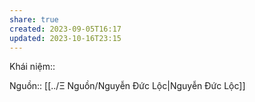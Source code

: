 ```yaml
---
share: true
created: 2023-09-05T16:17
updated: 2023-10-16T23:15
---
```

Khái niệm:: 

Nguồn:: [[../Ξ Nguồn/Nguyễn Đức Lộc|Nguyễn Đức Lộc]] 
